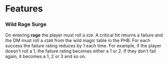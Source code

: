 
# Features

### Wild Rage Surge

On entering **rage** the player must roll a `d20`. A critical hit returns a failure and the DM must roll a `d100` from the wild magic table in the PHB. For each success the failure rating reduces by 1 each time. For example, if the player doesn't roll a 1, the failure rating becomes either a 1 or 2. If they don't fail again, it becomes a 1, 2 or 3 and so on. 


